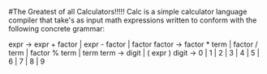 #The Greatest of all Calculators!!!!!
Calc is a simple calculator language compiler that take's as input math
expressions written to conform with the following concrete grammar:

expr -> expr + factor | expr - factor | factor
factor -> factor * term | factor / term | factor % term | term
term -> digit | ( expr )
digit -> 0 | 1 | 2 | 3 | 4 | 5 | 6 | 7 | 8 | 9
